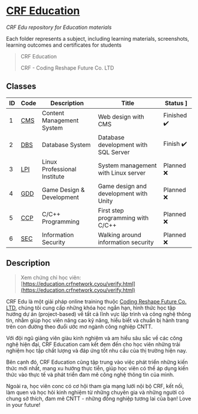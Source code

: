 # [CRF Education](https://education.crfnetwork.cyou/verify.html)

*CRF Edu repository for Education materials*

Each folder represents a subject, including learning materials, screenshots, learning outcomes and certificates for students

> CRF Education
>
> CRF - Coding Reshape Future Co. LTD

## Classes

| ID | Code | Description | Title | Status ]
| --- | --- | --- | --- | --- |
| 1 | [CMS](./CMS) | Content Management System | Web design with CMS | Finished :heavy_check_mark: |
| 2 | [DBS](./DBS) | Database System | Database development with SQL Server | Finish :heavy_check_mark: |
| 3 | [LPI](./LPI) | Linux Professional Institute | System management with Linux server | Planned :x: |
| 4 | [GDD](./GDD) | Game Design & Development | Game design and development with Unity | Planned :x: |
| 5 | [CCP](./CPP) | C/C++ Programming | First step programming with C/C++ | Planned :x: |
| 6 | [SEC](./SEC) | Information Security | Walking around information security | Planned :x: |

## Description

> Xem chứng chỉ học viên: [https://education.crfnetwork.cyou/verify.html](https://education.crfnetwork.cyou/verify.html)

CRF Edu là một giải pháp online training thuộc [Coding Reshape Future Co. LTD](https://www.crfnetwork.cyou/), chúng tôi cung cấp những khóa học ngắn hạn, hình thức học tập hướng dự án (project-based) về tất cả lĩnh vực lập trình và công nghệ thông tin, nhằm giúp học viên nâng cao kỹ năng, hiểu biết và chuẩn bị hành trang trên con đường theo đuổi ước mơ ngành công nghiệp CNTT.

Với đội ngũ giảng viên giàu kinh nghiệm và am hiểu sâu sắc về các công nghệ hiện đại, CRF Education cam kết đem đến cho học viên những trải nghiệm học tập chất lượng và đáp ứng tốt nhu cầu của thị trường hiện nay.

Bên cạnh đó, CRF Education cũng tập trung vào việc phát triển những kiến thức mới nhất, mang xu hướng thực tiễn, giúp học viên có thể áp dụng kiến thức vào thực tế và phát triển đam mê công nghệ thông tin của mình.

Ngoài ra, học viên conc có cơ hội tham gia mạng lưới nội bộ CRF, kết nối, làm quen và học hỏi kinh nghiệm từ những chuyên gia và những người có chung sở thích, đam mê CNTT - những đồng nghiệp tương lai của bạn! Love in your future!

